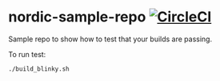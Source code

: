 # nordic-sample-repo [![CircleCI](https://circleci.com/gh/vikeri/nordic-sample-repo.svg?style=svg)](https://circleci.com/gh/vikeri/nordic-sample-repo)
Sample repo to show how to test that your builds are passing.

To run test:

```
./build_blinky.sh
```
